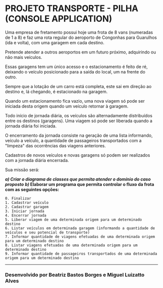 # PROJETO TRANSPORTE - PILHA (CONSOLE APPLICATION)

Uma empresa de fretamento possui hoje uma frota de 8 vans (numeradas de 1 a 8) e faz uma rota regular do aeroporto de Congonhas para Guarulhos (ida e volta), com uma garagem em cada destino.

Pretende atender a outros aeroportos em um futuro próximo, adquirindo ou não mais veículos.

Essas garagens tem um único acesso e o estacionamento é feito de ré, deixando o veículo posicionado para a saída do local, um na frente do outro.

Sempre que a lotação de um carro está completa, este sai em direção ao destino e, lá chegando, é estacionado na garagem.

Quando um estacionamento fica vazio, uma nova viagem só pode ser iniciada desta origem quando um veículo retornar à garagem.

Todo início de jornada diária, os veículos são alternadamente distribuídos entre os destinos (garagens). Uma viagem só pode ser liberada quando a jornada diária foi iniciada.

O encerramento da jornada consiste na geração de uma lista informando, veículo a veículo, a quantidade de passageiros transportados com a "limpeza" das ocorrências das viagens anteriores.

Cadastros de novos veículos e novas garagens só podem ser realizados com a jornada diária encerrada.

Sua missão será:

**_a) Criar o diagrama de classes que permita atender o domínio do caso proposto_**
**_b)_ Elaborar um programa que permita controlar o fluxo da frota com as seguintes opções:**

```
0. Finalizar
1. Cadastrar veículo
2. Cadastrar garagem
3. Iniciar jornada
4. Encerrar jornada
5. Liberar viagem de uma determinada origem para um determinado destino
6. Listar veículos em determinada garagem (informando a quantidade de veículos e seu potencial de transporte)
7. Informar quantidade de viagens efetuadas de uma determinada origem para um determinado destino
8. Listar viagens efetuadas de uma determinada origem para um determinado destino
9. Informar quantidade de passageiros transportados de uma determinada origem para um determinado destino
```
---
### Desenvolvido por Beatriz Bastos Borges e Miguel Luizatto Alves
